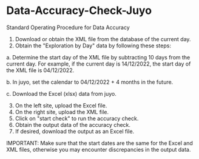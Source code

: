 # Data-Accuracy-Check-Juyo

Standard Operating Procedure for Data Accuracy

1. Download or obtain the XML file from the database of the current day.
2. Obtain the "Exploration by Day" data by following these steps:

a. Determine the start day of the XML file by subtracting 10 days from the current day. For example, if the current day is 14/12/2022, the start day of the XML file is 04/12/2022.

b. In juyo, set the calendar to 04/12/2022 + 4 months in the future.

c. Download the Excel (xlsx) data from juyo.

3. On the left site, upload the Excel file.
4. On the right site, upload the XML file.
5. Click on "start check" to run the accuracy check.
6. Obtain the output data of the accuracy check.
7. If desired, download the output as an Excel file.

IMPORTANT: Make sure that the start dates are the same for the Excel and XML files, otherwise you may encounter discrepancies in the output data.
